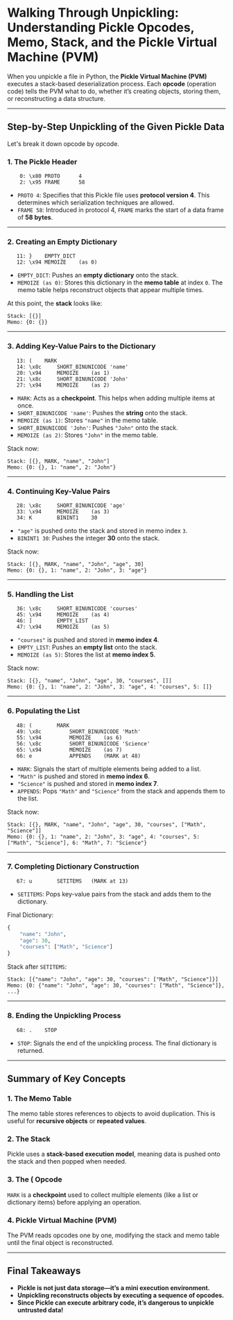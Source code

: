 # Walking Through Unpickling: Understanding Pickle Opcodes, Memo, Stack, and the Pickle Virtual Machine (PVM)

When you unpickle a file in Python, the **Pickle Virtual Machine (PVM)** executes a stack-based deserialization process. Each **opcode** (operation code) tells the PVM what to do, whether it’s creating objects, storing them, or reconstructing a data structure.

---

## **Step-by-Step Unpickling of the Given Pickle Data**

Let's break it down opcode by opcode.

### **1. The Pickle Header**

```plaintext
    0: \x80 PROTO      4
    2: \x95 FRAME      58
```

- `PROTO 4`: Specifies that this Pickle file uses **protocol version 4**. This determines which serialization techniques are allowed.
- `FRAME 58`: Introduced in protocol 4, `FRAME` marks the start of a data frame of **58 bytes**.

---

### **2. Creating an Empty Dictionary**

```plaintext
   11: }    EMPTY_DICT
   12: \x94 MEMOIZE    (as 0)
```

- `EMPTY_DICT`: Pushes an **empty dictionary** onto the stack.
- `MEMOIZE (as 0)`: Stores this dictionary in the **memo table** at index `0`. The memo table helps reconstruct objects that appear multiple times.

At this point, the **stack** looks like:

```plaintext
Stack: [{}]
Memo: {0: {}}
```

---

### **3. Adding Key-Value Pairs to the Dictionary**

```plaintext
   13: (    MARK
   14: \x8c     SHORT_BINUNICODE 'name'
   20: \x94     MEMOIZE    (as 1)
   21: \x8c     SHORT_BINUNICODE 'John'
   27: \x94     MEMOIZE    (as 2)
```

- `MARK`: Acts as a **checkpoint**. This helps when adding multiple items at once.
- `SHORT_BINUNICODE 'name'`: Pushes the **string** onto the stack.
- `MEMOIZE (as 1)`: Stores `"name"` in the memo table.
- `SHORT_BINUNICODE 'John'`: Pushes `"John"` onto the stack.
- `MEMOIZE (as 2)`: Stores `"John"` in the memo table.

Stack now:

```plaintext
Stack: [{}, MARK, "name", "John"]
Memo: {0: {}, 1: "name", 2: "John"}
```

---

### **4. Continuing Key-Value Pairs**

```plaintext
   28: \x8c     SHORT_BINUNICODE 'age'
   33: \x94     MEMOIZE    (as 3)
   34: K        BININT1    30
```

- `"age"` is pushed onto the stack and stored in memo index `3`.
- `BININT1 30`: Pushes the integer **30** onto the stack.

Stack now:

```plaintext
Stack: [{}, MARK, "name", "John", "age", 30]
Memo: {0: {}, 1: "name", 2: "John", 3: "age"}
```

---

### **5. Handling the List**

```plaintext
   36: \x8c     SHORT_BINUNICODE 'courses'
   45: \x94     MEMOIZE    (as 4)
   46: ]        EMPTY_LIST
   47: \x94     MEMOIZE    (as 5)
```

- `"courses"` is pushed and stored in **memo index 4**.
- `EMPTY_LIST`: Pushes an **empty list** onto the stack.
- `MEMOIZE (as 5)`: Stores the list at **memo index 5**.

Stack now:

```plaintext
Stack: [{}, "name", "John", "age", 30, "courses", []]
Memo: {0: {}, 1: "name", 2: "John", 3: "age", 4: "courses", 5: []}
```

---

### **6. Populating the List**

```plaintext
   48: (        MARK
   49: \x8c         SHORT_BINUNICODE 'Math'
   55: \x94         MEMOIZE    (as 6)
   56: \x8c         SHORT_BINUNICODE 'Science'
   65: \x94         MEMOIZE    (as 7)
   66: e            APPENDS    (MARK at 48)
```

- `MARK`: Signals the start of multiple elements being added to a list.
- `"Math"` is pushed and stored in **memo index 6**.
- `"Science"` is pushed and stored in **memo index 7**.
- `APPENDS`: Pops `"Math"` and `"Science"` from the stack and appends them to the list.

Stack now:

```plaintext
Stack: [{}, MARK, "name", "John", "age", 30, "courses", ["Math", "Science"]]
Memo: {0: {}, 1: "name", 2: "John", 3: "age", 4: "courses", 5: ["Math", "Science"], 6: "Math", 7: "Science"}
```

---

### **7. Completing Dictionary Construction**

```plaintext
   67: u        SETITEMS   (MARK at 13)
```

- `SETITEMS`: Pops key-value pairs from the stack and adds them to the dictionary.

Final Dictionary:

```python
{
    "name": "John",
    "age": 30,
    "courses": ["Math", "Science"]
}
```

Stack after `SETITEMS`:

```plaintext
Stack: [{"name": "John", "age": 30, "courses": ["Math", "Science"]}]
Memo: {0: {"name": "John", "age": 30, "courses": ["Math", "Science"]}, ...}
```

---

### **8. Ending the Unpickling Process**

```plaintext
   68: .    STOP
```

- `STOP`: Signals the end of the unpickling process. The final dictionary is returned.

---

## **Summary of Key Concepts**

### **1. The Memo Table**

The memo table stores references to objects to avoid duplication. This is useful for **recursive objects** or **repeated values**.

### **2. The Stack**

Pickle uses a **stack-based execution model**, meaning data is pushed onto the stack and then popped when needed.

### **3. The **(** Opcode**

`MARK` is a **checkpoint** used to collect multiple elements (like a list or dictionary items) before applying an operation.

### **4. Pickle Virtual Machine (PVM)**

The PVM reads opcodes one by one, modifying the stack and memo table until the final object is reconstructed.

---

## **Final Takeaways**

- **Pickle is not just data storage—it’s a mini execution environment.**
- **Unpickling reconstructs objects by executing a sequence of opcodes.**
- **Since Pickle can execute arbitrary code, it’s dangerous to unpickle untrusted data!**


